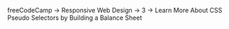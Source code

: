 freeCodeCamp -> Responsive Web Design -> 3 -> Learn More About CSS Pseudo Selectors by Building a Balance Sheet